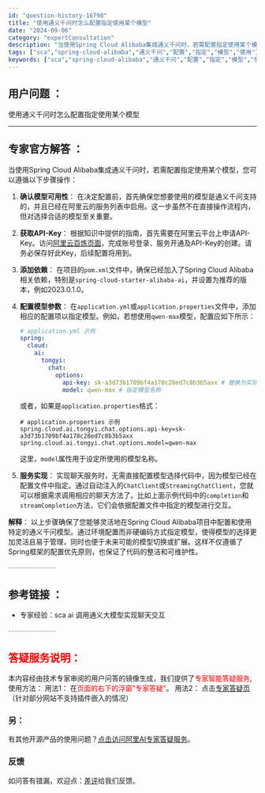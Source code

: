 ```yaml
---
id: "question-history-16790"
title: "使用通义千问时怎么配置指定使用某个模型"
date: "2024-09-06"
category: "expertConsultation"
description: "当使用Spring Cloud Alibaba集成通义千问时，若需配置指定使用某个模型，您可以遵循以下步骤操作：1. **确认模型可用性**：   在决定配置前，首先确保您想要使用的模型是通义千问支持的，并且已经在阿里云的服务列表中启用。这一步虽然不在直接操作流程内，但对选择合适的模型至关重要。2."
tags: ["sca","spring-cloud-alibaba","通义千问","配置","指定","模型","使用"]
keywords: ["sca","spring-cloud-alibaba","通义千问","配置","指定","模型","使用"]
---
```


## 用户问题 ： 
 使用通义千问时怎么配置指定使用某个模型  

---------------
## 专家官方解答 ：

当使用Spring Cloud Alibaba集成通义千问时，若需配置指定使用某个模型，您可以遵循以下步骤操作：

1. **确认模型可用性**：
   在决定配置前，首先确保您想要使用的模型是通义千问支持的，并且已经在阿里云的服务列表中启用。这一步虽然不在直接操作流程内，但对选择合适的模型至关重要。

2. **获取API-Key**：
   根据知识中提供的指南，首先需要在阿里云平台上申请API-Key。访问[阿里云百炼页面](https://www.aliyun.com/product/bailian)，完成账号登录、服务开通及API-Key的创建。请务必保存好此Key，后续配置将用到。

3. **添加依赖**：
   在项目的`pom.xml`文件中，确保已经加入了Spring Cloud Alibaba相关依赖，特别是`spring-cloud-starter-alibaba-ai`，并设置为推荐的版本，例如2023.0.1.0。

4. **配置模型参数**：
   在`application.yml`或`application.properties`文件中，添加相应的配置项以指定模型。例如，若想使用`qwen-max`模型，配置应如下所示：
   ```yaml
   # application.yml 示例
   spring:
     cloud:
       ai:
         tongyi:
           chat:
             options:
               api-key: sk-a3d73b1709bf4a178c28ed7c8b3b5axx # 替换为实际的API-Key
               model: qwen-max # 指定模型名称
   ```
   或者，如果是`application.properties`格式：
   ```properties
   # application.properties 示例
   spring.cloud.ai.tongyi.chat.options.api-key=sk-a3d73b1709bf4a178c28ed7c8b3b5axx
   spring.cloud.ai.tongyi.chat.options.model=qwen-max
   ```
   这里，`model`属性用于设定所使用的模型名称。

5. **服务实现**：
   实现聊天服务时，无需直接配置模型选择代码中，因为模型已经在配置文件中指定。通过自动注入的`ChatClient`或`StreamingChatClient`，您就可以根据需求调用相应的聊天方法了。比如上面示例代码中的`completion`和`streamCompletion`方法，它们会依据配置文件中指定的模型进行交互。

**解释**：
以上步骤确保了您能够灵活地在Spring Cloud Alibaba项目中配置和使用特定的通义千问模型。通过环境配置而非硬编码方式指定模型，使得模型的选择更加灵活且易于管理，同时也便于未来可能的模型切换或扩展。这样不仅遵循了Spring框架的配置优先原则，也保证了代码的整洁和可维护性。


<font color="#949494">---------------</font> 


## 参考链接 ：

* 专家经验：sca ai 调用通义大模型实现聊天交互 


 <font color="#949494">---------------</font> 
 


## <font color="#FF0000">答疑服务说明：</font> 

本内容经由技术专家审阅的用户问答的镜像生成，我们提供了<font color="#FF0000">专家智能答疑服务</font>,使用方法：
用法1： 在<font color="#FF0000">页面的右下的浮窗”专家答疑“</font>。
用法2： 点击[专家答疑页](https://answer.opensource.alibaba.com/docs/intro)（针对部分网站不支持插件嵌入的情况）
### 另：


有其他开源产品的使用问题？[点击访问阿里AI专家答疑服务](https://answer.opensource.alibaba.com/docs/intro)。
### 反馈
如问答有错漏，欢迎点：[差评](https://ai.nacos.io/user/feedbackByEnhancerGradePOJOID?enhancerGradePOJOId=16794)给我们反馈。
